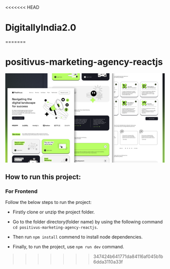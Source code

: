 <<<<<<< HEAD
# DigitallyIndia2.0
=======
# positivus-marketing-agency-reactjs
![positivus-marketing-agency-reactjs](/src/assets/github-cover.png)

## How to run this project:

### For Frontend 
Follow the below steps to run the project: 
- Firstly clone or unzip the project folder.
* Go to the folder directory(folder name) by using the following command ``` cd positivus-marketing-agency-reactjs ```.
+ Then run `` npm install `` commend to install node dependencies.
- Finally, to run the project, use ``npm run dev`` command.

>>>>>>> 347424b641771da84116af045b1b6dda3110a33f
